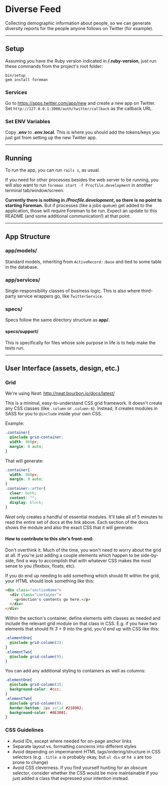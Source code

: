 # Diverse Feed

Collecting demographic information about people, so we can generate diversity reports for the people anyone follows on Twitter (for example).

---

## Setup

Assuming you have the Ruby version indicated in **/.ruby-version**, just run these commands from the project's root folder:

```
bin/setup
gem install foreman
```

### Services

Go to <https://apps.twitter.com/app/new> and create a new app on Twitter. Set `http://127.0.0.1:3000/auth/twitter/callback` as the callback URL.

### Set ENV Variables

Copy **.env** to **.env.local**. This is where you should add the tokens/keys you just got from setting up the new Twitter app.

---

## Running

To run the app, you can run `rails s`, as usual.

If you need for other processes besides the web server to be running, you will also want to run `foreman start -f Procfile.development` in another terminal tab/window/screen.

**Currently there is nothing in _/Procfile.development_, so there is no point to starting Foreman.** But if processes (like a jobs queue) get added to the application, those will require Foreman to be run. Expect an update to this README (and some additional communication!) at that point.

---

## App Structure

### app/models/

Standard models, inheriting from `ActiveRecord::Base` and tied to some table in the database.

### app/services/

Single-responsibility classes of business logic. This is also where third-party service wrappers go, like `TwitterService`.

### specs/

Specs follow the same directory structure as **app/**.

#### specs/support/

This is specifically for files whose sole purpose in life is to help make the tests run.

---

## User Interface (assets, design, etc.)

### Grid

We're using _Neat_: <http://neat.bourbon.io/docs/latest/>

This is a minimal, easy-to-understand CSS grid framework. It doesn't create any CSS classes (like `.column` or `.column-6`). Instead, it creates modules in SASS for you to `@include` inside your own CSS.

Example:

```scss
.container{
  @include grid-container;
  width: 960px;
  margin: 0 auto;
}
```

That will generate:

```css
.container{
  width: 960px;
  margin: 0 auto;
}
.container::after{
  clear: both;
  content: "";
  display: block;
}
```

_Neat_ only creates a handful of essential modules. It'll take all of 5 minutes to read the entire set of docs at the link above. Each section of the docs shows the module and also the exact CSS that it will generate.

#### How to contribute to this site's front-end:

Don't overthink it. Much of the time, you won't need to worry about the grid at all. If you're just adding a couple elements which happen to be side-by-side, find a way to accomplish that with whatever CSS makes the most sense to you (flexbox, floats, etc).

If you do end up needing to add something which should fit within the grid, your HTML should look something like this:

```html
<div class="sectionName">
  <div class="container">
    <p>Section's contents go here.</p>
  </div>
</div>
```

Within the section's container, define elements with classes as needed and include the relevant grid module on that class in CSS. E.g. if you have two elements that should fit _3 + 9_ into the grid, you'd end up with CSS like this:

```scss
.elementOne{
  @include grid-column(3);
}
.elementTwo{
  @include grid-column(9);
}
```

You can add any additional styling to containers as well as columns:

```scss
.elementOne{
  @include grid-column(3);
  background-color: #ccc;
}
.elementTwo{
  @include grid-column(9);
  border-bottom: 2px solid #218902;
  background-color: #0E3001;
}
```

### CSS Guidelines

- Avoid IDs, except where needed for on-page anchor links
- Separate layout vs. formatting concerns into different styles
- Avoid depending on impermanent HTML tags/ordering/structure in CSS selectors (e.g. `.title a` is probably okay, but `ul div` or `h4 a` are too prone to change)
- Avoid CSS cleverness. If you find yourself hunting for an obscure selector, consider whether the CSS would be more maintainable if you just added a class that expressed your intention instead.

